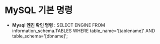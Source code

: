 **MySQL 기본 명령**
===

- **Mysql 엔진 확인 명령** : SELECT ENGINE FROM information_schema.TABLES WHERE table_name='[tablename]' AND table_schema='[dbname]';
